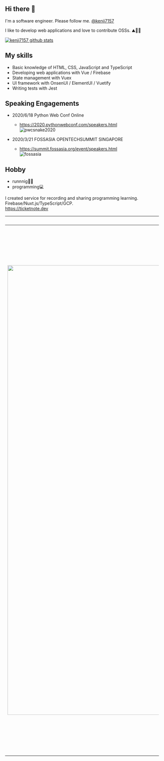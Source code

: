 ## Hi there 👋

I'm a software engineer. Please follow me. [@kenji7157](https://twitter.com/kenji7157)

I like to develop web applications and love to contribute OSSs. ⛰🗻🦒

[![kenji7157 github stats](https://github-readme-stats.vercel.app/api?username=kenji7157&show_icons=true&count_private=true)](https://github.com/anuraghazra/github-readme-stats)

## My skills
- Basic knowledge of HTML, CSS, JavaScript and TypeScript
- Developing web applications with Vue / Firebase
- State management with Vuex
- UI framework with OnsenUI / ElementUI / Vuetify
- Writing tests with Jest

## Speaking Engagements
- 2020/6/18 Python Web Conf Online  
  - https://2020.pythonwebconf.com/speakers.html     
![pwcsnake2020](https://user-images.githubusercontent.com/18192657/98086057-8e4f1180-1ec1-11eb-9a1c-b077dcce1853.png)

- 2020/3/21 FOSSASIA OPENTECHSUMMIT SINGAPORE  
  - https://summit.fossasia.org/event/speakers.html  
![fossasia](https://user-images.githubusercontent.com/18192657/98086192-bf2f4680-1ec1-11eb-9053-1269193ea72b.png)




## Hobby

- runnnig🏃‍♂️  
- programming💻

I created service for recording and sharing programming learning.  
Firebase/Nuxt.js/TypeScript/GCP.  
https://ticketnote.dev

|EN|JP|
|:--:|:--:|
|<img width="1469" alt="image" src="https://user-images.githubusercontent.com/18192657/180582647-08b6245b-55ad-4b6c-a7a5-2ad2bfc76cc9.png">|<img width="1727" alt="image" src="https://user-images.githubusercontent.com/18192657/180582600-a3953deb-f14f-4c66-92be-46f5db2e516d.png">|





<!--
**kenji7157/kenji7157** is a ✨ _special_ ✨ repository because its `README.md` (this file) appears on your GitHub profile.

Here are some ideas to get you started:

- 🔭 I’m currently working on ...
- 🌱 I’m currently learning ...
- 👯 I’m looking to collaborate on ...
- 🤔 I’m looking for help with ...
- 💬 Ask me about ...
- 📫 How to reach me: ...
- 😄 Pronouns: ...
- ⚡ Fun fact: ...
-->
